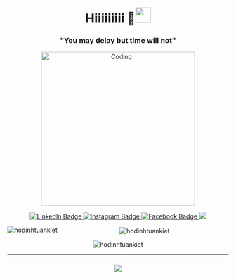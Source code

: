 

<h1 align="center"> Hiiiiiiiii 👋<img src="https://media.giphy.com/media/hvRJCLFzcasrR4ia7z/giphy.gif" width="35"></h1>
<h3 align="center">"You may delay but time will not"</h3>
<p align="center">
   <img align="center" alt="Coding" width="350" src="https://media1.giphy.com/media/bGgsc5mWoryfgKBx1u/200w.gif" autoplay>
</p>

<div id="badges" align="center">
  <a href="https://www.linkedin.com/in/tuan-kiet-ho-dinh-0003b5286/" target="_blank">
    <img src="https://img.shields.io/badge/LinkedIn-blue?style=for-the-badge&logo=linkedin&logoColor=white" alt="LinkedIn Badge"/>
  </a>
  <a href="https://www.instagram.com/_tuaanskiet/" target="_blank">
<img src="https://img.shields.io/badge/Instagram-%23C13584?style=for-the-badge&logo=instagram&logoColor=white" alt="Instagram Badge"/>
  </a>
  <a href="https://www.facebook.com/profile.php?id=100080159688790" target="_blank">
    <img src="https://img.shields.io/badge/Facebook-blue?logo=facebook&logoColor=white&style=for-the-badge" alt="Facebook Badge"/>
  </a>
<img src="https://user-images.githubusercontent.com/73097560/115834477-dbab4500-a447-11eb-908a-139a6edaec5c.gif">

<p><img align="left" src="https://github-readme-stats.vercel.app/api/top-langs?username=hodinhtuankiet&show_icons=true&locale=en&layout=compact&theme=tokyonight" alt="hodinhtuankiet" /></p>

<p>&nbsp;<img align="center" src="https://github-readme-stats.vercel.app/api?username=hodinhtuankiet&show_icons=true&locale=en&theme=tokyonight" alt="hodinhtuankiet" /></p>

<p><img align="center" src="https://github-readme-streak-stats.herokuapp.com/?user=hodinhtuankiet&&theme=tokyonight" alt="hodinhtuankiet" /></p>
<hr/>

<h3 align="center">
    <img src="https://readme-typing-svg.herokuapp.com/?font=Righteous&size=25&center=true&vCenter=true&width=500&height=70&duration=4000&lines=Thanks+for+visiting!+✌️;+Shoot+me+a+message+on+Linkedin!;I'm+always+down+to+collab+:)">
</h3>
